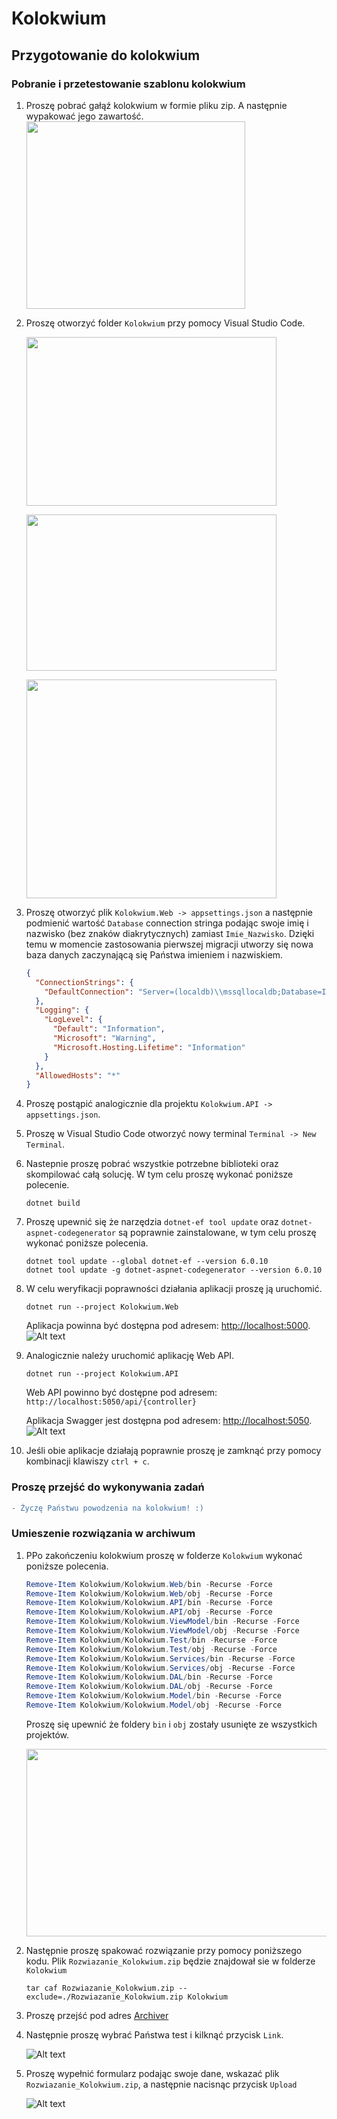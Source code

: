 # Kolokwium
## Przygotowanie do kolokwium
### Pobranie i przetestowanie szablonu kolokwium
1) Proszę pobrać gałąź kolokwium w formie pliku zip. A następnie wypakować jego zawartość.
  <img src="Img/download_zip.png" width=350 height=300></img>
2) Proszę otworzyć folder `Kolokwium` przy pomocy Visual Studio Code.

    <img src="Img/open_folder.png" width=400 height=270></img>

    <img src="Img/open_folder2.png" width=400 height=250></img>

    <img src="Img/open_folder3a.png" width=400 height=350></img>

3) Proszę otworzyć plik `Kolokwium.Web -> appsettings.json` a następnie podmienić wartość `Database` connection stringa podając swoje imię i nazwisko (bez znaków diakrytycznych) zamiast `Imie_Nazwisko`. Dzięki temu w momencie zastosowania pierwszej migracji utworzy się nowa baza danych zaczynającą się Państwa imieniem i nazwiskiem.
    ```json
    {
      "ConnectionStrings": {
        "DefaultConnection": "Server=(localdb)\\mssqllocaldb;Database=Imie_NazwiskoAppDb;Trusted_Connection=True;MultipleActiveResultSets=true"
      },
      "Logging": {
        "LogLevel": {
          "Default": "Information",
          "Microsoft": "Warning",
          "Microsoft.Hosting.Lifetime": "Information"
        }
      },
      "AllowedHosts": "*"
    }
    ```
4) Proszę postąpić analogicznie dla projektu `Kolokwium.API -> appsettings.json`.
5) Proszę w Visual Studio Code otworzyć nowy terminal `Terminal -> New Terminal`.
    
6) Nastepnie proszę pobrać wszystkie potrzebne biblioteki oraz skompilować całą solucję. W tym celu proszę wykonać poniższe polecenie.

    ```
    dotnet build
    ```
7) Proszę upewnić się że narzędzia `dotnet-ef tool update` oraz `dotnet-aspnet-codegenerator` są poprawnie zainstalowane, w tym celu proszę wykonać poniższe polecenia.    
    ```
    dotnet tool update --global dotnet-ef --version 6.0.10
    dotnet tool update -g dotnet-aspnet-codegenerator --version 6.0.10
    ```
    
8) W celu weryfikacji poprawności działania aplikacji proszę ją uruchomić.

    ```
    dotnet run --project Kolokwium.Web
    ```

    Aplikacja powinna być dostępna pod adresem: [http://localhost:5000](http://localhost:5000).
    ![Alt text](Img/run_web.png?raw=true)
    
8) Analogicznie należy uruchomić aplikację Web API.
  
    ```
    dotnet run --project Kolokwium.API
    ```
   Web API powinno być dostępne pod adresem: `http://localhost:5050/api/{controller}` 

   Aplikacja Swagger jest dostępna pod adresem: [http://localhost:5050](http://localhost:5050).
   ![Alt text](Img/run_api.png?raw=true)
    
9) Jeśli obie aplikacje działają poprawnie proszę je zamknąć przy pomocy kombinacji klawiszy `ctrl + c`.

### Proszę przejść do wykonywania zadań

```diff
- Życzę Państwu powodzenia na kolokwium! :)
```

### Umieszenie rozwiązania w archiwum
1)  PPo zakończeniu kolokwium proszę w folderze `Kolokwium` wykonać poniższe polecenia.
    ```powershell
    Remove-Item Kolokwium/Kolokwium.Web/bin -Recurse -Force
    Remove-Item Kolokwium/Kolokwium.Web/obj -Recurse -Force
    Remove-Item Kolokwium/Kolokwium.API/bin -Recurse -Force
    Remove-Item Kolokwium/Kolokwium.API/obj -Recurse -Force
    Remove-Item Kolokwium/Kolokwium.ViewModel/bin -Recurse -Force
    Remove-Item Kolokwium/Kolokwium.ViewModel/obj -Recurse -Force
    Remove-Item Kolokwium/Kolokwium.Test/bin -Recurse -Force
    Remove-Item Kolokwium/Kolokwium.Test/obj -Recurse -Force
    Remove-Item Kolokwium/Kolokwium.Services/bin -Recurse -Force
    Remove-Item Kolokwium/Kolokwium.Services/obj -Recurse -Force
    Remove-Item Kolokwium/Kolokwium.DAL/bin -Recurse -Force
    Remove-Item Kolokwium/Kolokwium.DAL/obj -Recurse -Force
    Remove-Item Kolokwium/Kolokwium.Model/bin -Recurse -Force
    Remove-Item Kolokwium/Kolokwium.Model/obj -Recurse -Force  
    
    ```
    Proszę się upewnić że foldery `bin` i `obj` zostały usunięte ze wszystkich projektów.
    
    <img src="Img/del_folders.png" width=600 height=300></img>
    
2)  Następnie proszę spakować rozwiązanie przy pomocy poniższego kodu. Plik `Rozwiazanie_Kolokwium.zip` będzie znajdował sie w folderze `Kolokwium`

    ```
    tar caf Rozwiazanie_Kolokwium.zip --exclude=./Rozwiazanie_Kolokwium.zip Kolokwium 
    ```
    
3)  Proszę przejść pod adres [Archiver](http://ik2a.kik.pcz.czest.pl/archiver/TestArchive/Index)
4)  Następnie proszę wybrać Państwa test i kilknąć przycisk `Link`.

    ![Alt text](Img/ArchiverUpload1.png?raw=true)
    
5)  Proszę wypełnić formularz podając swoje dane, wskazać plik `Rozwiazanie_Kolokwium.zip`, a następnie nacisnąc przycisk `Upload`

    ![Alt text](Img/ArchiverUpload2.png?raw=true)
    
 
